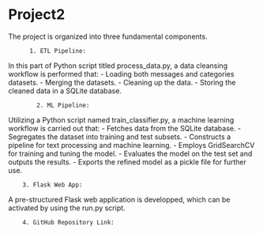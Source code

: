 # Project2
The project is organized into three fundamental components.

          1. ETL Pipeline:
In this part of Python script titled process_data.py, a data cleansing workflow is performed that:
          - Loading both messages and categories datasets.
          - Merging the datasets.
          - Cleaning up the data.
          - Storing the cleaned data in a SQLite database.

            2. ML Pipeline:
Utilizing a Python script named train_classifier.py, a machine learning workflow is carried out that:
          - Fetches data from the SQLite database.
          - Segregates the dataset into training and test subsets.
          - Constructs a pipeline for text processing and machine learning.
          - Employs GridSearchCV for training and tuning the model.
          - Evaluates the model on the test set and outputs the results.
          - Exports the refined model as a pickle file for further use.


        3. Flask Web App:
A pre-structured Flask web application is developped, which can be activated by using the run.py script. 

        4. GitHub Repository Link:


